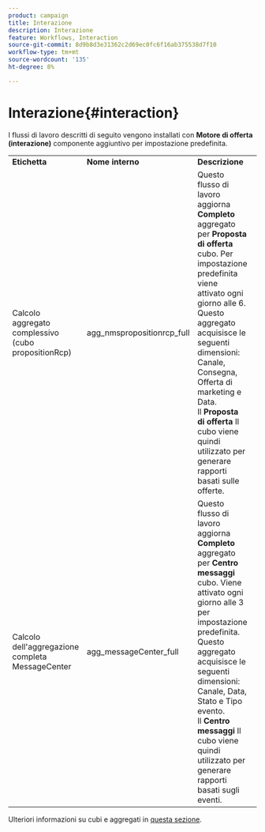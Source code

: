 ```yaml
---
product: campaign
title: Interazione
description: Interazione
feature: Workflows, Interaction
source-git-commit: 8d9b8d3e31362c2d69ec0fc6f16ab375538d7f10
workflow-type: tm+mt
source-wordcount: '135'
ht-degree: 8%

---
```



# Interazione{#interaction}

I flussi di lavoro descritti di seguito vengono installati con **Motore di offerta (interazione)** componente aggiuntivo per impostazione predefinita.

<table> 
 <tbody> 
  <tr> 
   <td> <strong>Etichetta</strong><br /> </td> 
   <td> <strong>Nome interno</strong><br /> </td> 
   <td> <strong>Descrizione</strong><br /> </td> 
  </tr> 
  <tr> 
   <td> <span class="uicontrol">Calcolo aggregato complessivo (cubo propositionRcp)</span> <br /> </td> 
   <td> <span class="uicontrol">agg_nmspropositionrcp_full</span> <br /> </td> 
   <td> Questo flusso di lavoro aggiorna <strong>Completo</strong> aggregato per <strong>Proposta di offerta</strong> cubo. Per impostazione predefinita viene attivato ogni giorno alle 6. Questo aggregato acquisisce le seguenti dimensioni: Canale, Consegna, Offerta di marketing e Data.<br /> Il <strong>Proposta di offerta</strong> Il cubo viene quindi utilizzato per generare rapporti basati sulle offerte.<br /> </td> 
  </tr> 
   <tr> 
   <td> <span class="uicontrol">Calcolo dell'aggregazione completa MessageCenter</span> <br /> </td> 
   <td> <span class="uicontrol">agg_messageCenter_full</span> <br /> </td> 
   <td> Questo flusso di lavoro aggiorna <strong>Completo</strong> aggregato per <strong>Centro messaggi</strong> cubo. Viene attivato ogni giorno alle 3 per impostazione predefinita. Questo aggregato acquisisce le seguenti dimensioni: Canale, Data, Stato e Tipo evento.<br /> Il <strong>Centro messaggi</strong> Il cubo viene quindi utilizzato per generare rapporti basati sugli eventi. <br /> </td> 
   <td> <br /> </td> 
  </tr> 
 </tbody> 
</table>

Ulteriori informazioni su cubi e aggregati in [questa sezione](../../v8/reporting/gs-cubes.md).

